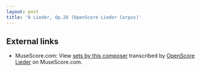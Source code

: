 ```yaml
---
layout: post
title: '6 Lieder, Op.26 (OpenScore Lieder Corpus)'
---
```


## External links

- MuseScore.com: View [sets by this composer] transcribed by [OpenScore Lieder] on MuseScore.com.

[sets by this composer]: https://musescore.com/openscore-lieder-corpus/sets/5102943
[OpenScore Lieder]: https://musescore.com/openscore-lieder-corpus

